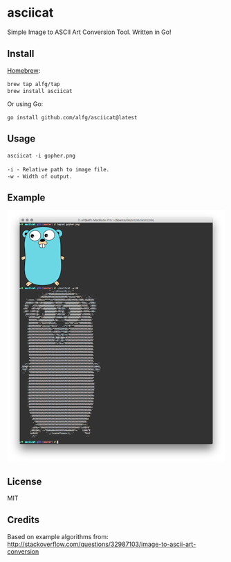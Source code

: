 # asciicat
Simple Image to ASCII Art Conversion Tool. Written in Go!

## Install

[Homebrew](http://brew.sh/):
```
brew tap alfg/tap
brew install asciicat
```

Or using Go:
```
go install github.com/alfg/asciicat@latest
```

## Usage
```
asciicat -i gopher.png

-i - Relative path to image file.
-w - Width of output.
```

## Example
![](screenshot.png)

## License
MIT

## Credits
Based on example algorithms from:
http://stackoverflow.com/questions/32987103/image-to-ascii-art-conversion
